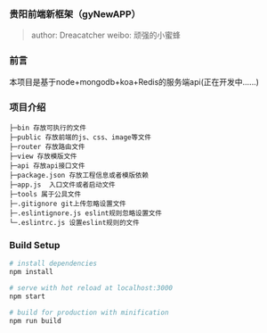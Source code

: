 ### 贵阳前端新框架（gyNewAPP）  
>author:  Dreacatcher
>weibo:  顽强的小蜜蜂

### 前言
本项目是基于node+mongodb+koa+Redis的服务端api(正在开发中......)

### 项目介绍		
```
├─bin 存放可执行的文件  
├─public 存放前端的js、css、image等文件  
├─router 存放路由文件  
├─view 存放模版文件  
├─api 存放api接口文件  
├─package.json 存放工程信息或者模版依赖  
├─app.js  入口文件或者启动文件  
├─tools 属于公具文件  
├─.gitignore git上传忽略设置文件  
├─.eslintignore.js eslint规则忽略设置文件  
└─.eslintrc.js 设置eslint规则的文件   
```

### Build Setup  

``` bash
# install dependencies
npm install  

# serve with hot reload at localhost:3000
npm start

# build for production with minification
npm run build  
